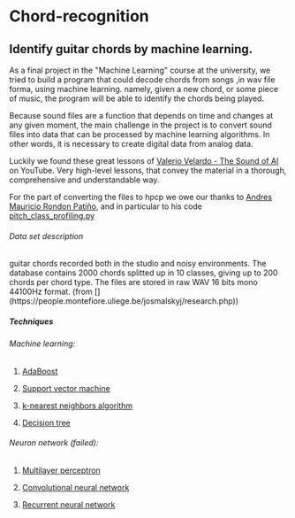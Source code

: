 # Chord-recognition
## Identify guitar chords by machine learning.




As a final project in the "Machine Learning" course at the university,
we tried to build a program that could decode chords from songs ,in wav file forma, using machine learning.
namely, given a new chord, or some piece of music, the program will be able to identify the chords being played.

Because sound files are a function that depends on time and changes at any given moment, 
the main challenge in the project is to convert sound files into data that can be processed by machine learning algorithms.
In other words, it is necessary to create digital data from analog data.

Luckily we found these great lessons of
[Valerio Velardo - The Sound of AI](https://www.youtube.com/channel/UCZPFjMe1uRSirmSpznqvJfQ) on YouTube.
Very high-level lessons, that convey the material in a thorough, comprehensive and understandable way.

For the part of converting the files to hpcp we owe our thanks to [Andres Mauricio Rondon Patiño](https://github.com/amrondonp),
and in particular to his code [pitch_class_profiling.py](https://github.com/amrondonp/Chords.py/blob/master/final_project/preprocessing/pitch_class_profiling.py)


<h6>Data set description </h6>
guitar chords recorded both in the studio and noisy environments. 
The database contains 2000 chords splitted up in 10 classes, giving up to 200 chords per chord type. 
The files are stored in raw WAV 16 bits mono 44100Hz format. 
(from [](https://people.montefiore.uliege.be/josmalskyj/research.php))

<h5>Techniques</h5>
<h6>Machine learning:</h6> 

1. [AdaBoost](https://en.wikipedia.org/wiki/AdaBoost)

2. [Support vector machine](https://en.wikipedia.org/wiki/Support_vector_machine)

3. [k-nearest neighbors algorithm](https://en.wikipedia.org/wiki/K-nearest_neighbors_algorithm)

4. [Decision tree](https://en.wikipedia.org/wiki/Decision_tree)


<h6>Neuron network (failed):</h6>

1. [Multilayer perceptron](https://en.wikipedia.org/wiki/Multilayer_perceptron)

2. [Convolutional neural network](https://en.wikipedia.org/wiki/Convolutional_neural_network)

3. [Recurrent neural network](https://en.wikipedia.org/wiki/Recurrent_neural_network)



